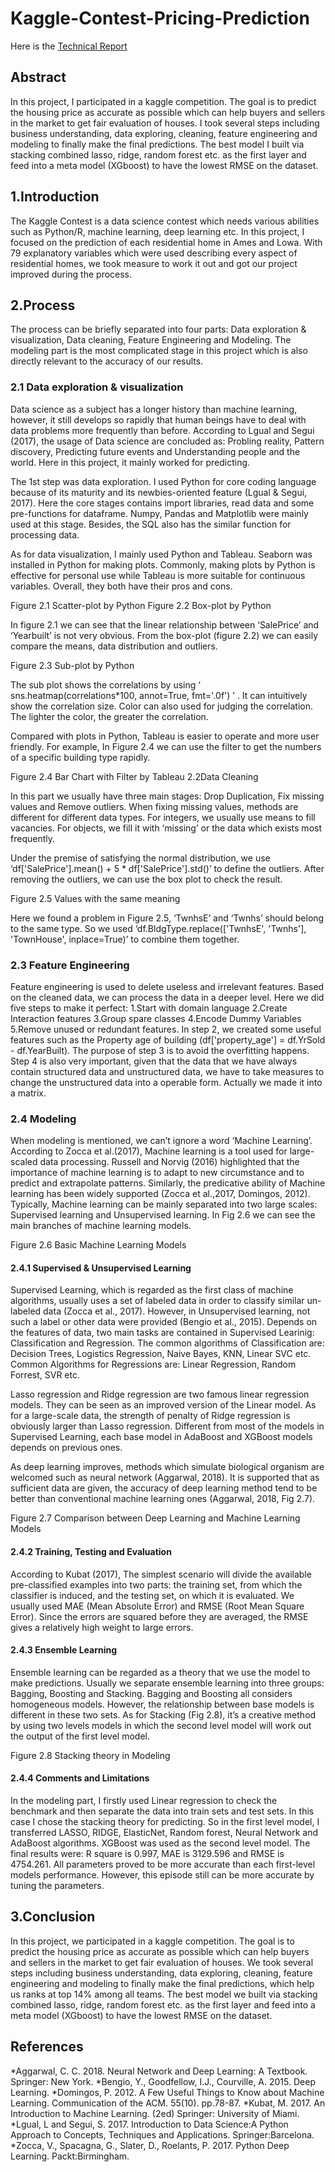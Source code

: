 # Kaggle-Contest-Pricing-Prediction
Here is the [Technical Report](https://github.com/Muyang-Niu/Kaggle-Contest-Pricing-Prediction/blob/main/Technical%20Report%20of%20Kaggle.pdf)
## Abstract
In this project, I participated in a kaggle competition. The goal is to predict the housing price as accurate as possible which can help buyers and sellers in the market to get fair evaluation of houses. I took several steps including business understanding, data exploring, cleaning, feature engineering and modeling to finally make the final predictions. The best model I built via stacking combined lasso, ridge, random forest etc. as the first layer and feed into a meta model (XGboost) to have the lowest RMSE on the dataset.

## 1.Introduction
The Kaggle Contest is a data science contest which needs various abilities such as Python/R, machine learning, deep learning etc. In this project, I focused on the prediction of each residential home in Ames and Lowa. With 79 explanatory variables which were used describing every aspect of residential homes, we took measure to work it out and got our project improved during the process.

## 2.Process
The process can be briefly separated into four parts: Data exploration & visualization, Data cleaning, Feature Engineering and Modeling. The modeling part is the most complicated stage in this project which is also directly relevant to the accuracy of our results.


### 2.1 Data exploration & visualization
Data science as a subject has a longer history than machine learning, however, it still develops so rapidly that human beings have to deal with data problems more frequently than before. According to Lgual and Segui (2017), the usage of Data science are concluded as: Probling reality, Pattern discovery, Predicting future events and Understanding people and the world. Here in this project, it mainly worked for predicting.

The 1st step was data exploration. I used Python for core coding language because of its maturity and its newbies-oriented feature (Lgual & Segui, 2017). Here the core stages contains import libraries, read data and some pre-functions for dataframe. Numpy, Pandas and Matplotlib were mainly used at this stage. Besides, the SQL also has the similar function for processing data.

As for data visualization, I mainly used Python and Tableau. Seaborn was installed in Python for making plots. Commonly, making plots by Python is effective for personal use while Tableau is more suitable for continuous variables. Overall, they both have their pros and cons.



Figure 2.1 Scatter-plot by Python             Figure 2.2 Box-plot by Python

In figure 2.1 we can see that the linear relationship between ‘SalePrice’ and ‘Yearbuilt’ is not very obvious. From the box-plot (figure 2.2) we can easily compare the means, data distribution and outliers. 


Figure 2.3 Sub-plot by Python

The sub plot shows the correlations by using ‘ sns.heatmap(correlations*100, annot=True, fmt='.0f') ’ . It can intuitively show the correlation size. Color can also used for judging the correlation. The lighter the color, the greater the correlation. 

Compared with plots in Python, Tableau is easier to operate and more user friendly. For example, In Figure 2.4 we can use the filter to get the numbers of a specific building type rapidly. 


Figure 2.4 Bar Chart with Filter by Tableau
2.2Data Cleaning

In this part we usually have three main stages: Drop Duplication, Fix missing values and Remove outliers. When fixing missing values, methods are different for different data types. For integers, we usually use means to fill vacancies. For objects, we fill it with ‘missing’ or the data which exists most frequently.

Under the premise of satisfying the normal distribution, we use ‘df['SalePrice'].mean() + 5 * df['SalePrice'].std()’ to define the outliers. After removing the outliers, we can use the box plot to check the result. 


Figure 2.5 Values with the same meaning

Here we found a problem in Figure 2.5, ‘TwnhsE’ and ‘Twnhs’ should belong to the same type. So we used ‘df.BldgType.replace(['TwnhsE', 'Twnhs'], 'TownHouse', inplace=True)’ to combine them together.

### 2.3 Feature Engineering
Feature engineering is used to delete useless and irrelevant features. Based on the cleaned data, we can process the data in a deeper level. Here we did five steps to make it perfect: 
1.Start with domain language
2.Create Interaction features
3.Group spare classes
4.Encode Dummy Variables
5.Remove unused or redundant features.
In step 2, we created some useful features such as the Property age of building (df['property_age'] = df.YrSold - df.YearBuilt). The purpose of step 3 is to avoid the overfitting happens. Step 4 is also very important, given that the data that we have always contain structured data and unstructured data, we have to take measures to change the unstructured data into a operable form. Actually we made it into a matrix.

### 2.4 Modeling

When modeling is mentioned, we can’t ignore a word ‘Machine Learning’. According to Zocca et al.(2017), Machine learning is a tool used for large-scaled data processing. Russell and Norvig (2016) highlighted that the importance of machine learning is to adapt to new circumstance and to predict and extrapolate patterns. Similarly, the predicative ability of Machine learning has been widely supported (Zocca et al.,2017, Domingos, 2012). Typically, Machine learning can be mainly separated into two large scales: Supervised learning and Unsupervised learning. In Fig 2.6 we can see the main branches of machine learning models.



Figure 2.6 Basic Machine Learning Models


#### 2.4.1 Supervised & Unsupervised Learning
Supervised Learning, which is regarded as the first class of machine algorithms, usually uses a set of labeled data in order to classify similar un-labeled data (Zocca et al., 2017). However, in Unsupervised learning, not such a label or other data were provided (Bengio et al., 2015). Depends on the features of data, two main tasks are contained in Supervised Learinig: Classification and Regression. The common algorithms of Classification are: Decision Trees, Logistics Regression, Naive Bayes, KNN, Linear SVC etc. Common Algorithms for Regressions are: Linear Regression, Random Forrest, SVR etc.

Lasso regression and Ridge regression are two famous linear regression models. They can be seen as an improved version of the Linear model. As for a large-scale data, the strength of penalty of Ridge regression is obviously larger than Lasso regression. Different from most of the models in Supervised Learning, each base model in AdaBoost and XGBoost models depends on previous ones.

As deep learning improves, methods which simulate biological organism are welcomed such as neural network (Aggarwal, 2018). It is supported that as sufficient data are given, the accuracy of deep learning method tend to be better than conventional machine learning ones (Aggarwal, 2018, Fig 2.7).


Figure 2.7 Comparison between Deep Learning and Machine Learning Models

#### 2.4.2 Training, Testing and Evaluation
According to Kubat (2017), The simplest scenario will divide the available pre-classified examples into two parts: the training set, from which the classifier is
induced, and the testing set, on which it is evaluated. 
We usually used MAE (Mean Absolute Error) and RMSE (Root Mean Square Error). Since the errors are squared before they are averaged, the RMSE gives a relatively high weight to large errors.

#### 2.4.3 Ensemble Learning
Ensemble learning can be regarded as a theory that we use the model to make predictions. Usually we separate ensemble learning into three groups: Bagging, Boosting and Stacking. Bagging and Boosting all considers homogeneous models. However, the relationship between base models is different in these two sets. As for Stacking (Fig 2.8), it’s a creative method by using two levels models in which the second level model will work out the output of the first level model.   


 Figure 2.8 Stacking theory in Modeling 

#### 2.4.4 Comments and Limitations
In the modeling part, I firstly used Linear regression to check the benchmark and then separate the data into train sets and test sets. In this case I chose the stacking theory for predicting. So in the first level model, I transferred LASSO, RIDGE, ElasticNet, Random forest, Neural Network and AdaBoost algorithms. XGBoost was used as the second level model. The final results were: R square is 0.997, MAE is 3129.596 and RMSE is 4754.261. All parameters proved to be more accurate than each first-level models performance. However, this episode still can be more accurate by tuning the parameters. 

## 3.Conclusion
In this project, we participated in a kaggle competition. The goal is to predict the housing price as accurate as possible which can help buyers and sellers in the market to get fair evaluation of houses. We took several steps including business understanding, data exploring, cleaning, feature engineering and modeling to finally make the final predictions, which help us ranks at top 14% among all teams. The best model we built via stacking combined lasso, ridge, random forest etc. as the first layer and feed into a meta model (XGboost) to have the lowest RMSE on the dataset.

## References

*Aggarwal, C. C. 2018. Neural Network and Deep Learning: A Textbook. Springer: New York.
*Bengio, Y., Goodfellow, I.J., Courville, A. 2015. Deep Learning. 
*Domingos, P. 2012. A Few Useful Things to Know about Machine Learning. Communication of the ACM. 55(10). pp.78-87.
*Kubat, M. 2017. An Introduction to Machine Learning. (2ed) Springer: University of Miami.
*Lgual, L and Segui, S. 2017. Introduction to Data Science:A Python Approach to Concepts, Techniques and Applications. Springer:Barcelona.
*Zocca, V., Spacagna, G., Slater, D., Roelants, P. 2017. Python Deep Learning. Packt:Birmingham.

